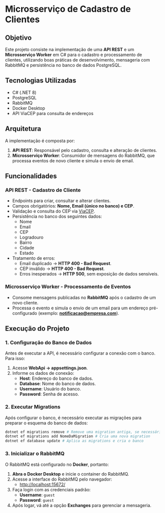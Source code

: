 # Microsserviço de Cadastro de Clientes

## Objetivo

Este projeto consiste na implementação de uma **API REST** e um **Microsserviço Worker** em C# para o cadastro e processamento de clientes, utilizando boas práticas de desenvolvimento, mensageria com RabbitMQ e persistência no banco de dados PostgreSQL.

## Tecnologias Utilizadas

- C# (.NET 8)
- PostgreSQL
- RabbitMQ
- Docker Desktop
- API ViaCEP para consulta de endereços

## Arquitetura

A implementação é composta por:

1. **API REST**: Responsável pelo cadastro, consulta e alteração de clientes.
2. **Microsserviço Worker**: Consumidor de mensagens do RabbitMQ, que processa eventos de novo cliente e simula o envio de email.

## Funcionalidades

### API REST - Cadastro de Cliente
- Endpoints para criar, consultar e alterar clientes.
- Campos obrigatórios: **Nome, Email (único no banco) e CEP**.
- Validação e consulta do CEP via [ViaCEP](https://viacep.com.br/ws/{cep}/json/).
- Persistência no banco dos seguintes dados:
  - Nome
  - Email
  - CEP
  - Logradouro
  - Bairro
  - Cidade
  - Estado
- Tratamento de erros:
  - Email duplicado → **HTTP 400 - Bad Request**.
  - CEP inválido → **HTTP 400 - Bad Request**.
  - Erros inesperados → **HTTP 500**, sem exposição de dados sensíveis.

### Microsserviço Worker - Processamento de Eventos
- Consome mensagens publicadas no **RabbitMQ** após o cadastro de um novo cliente.
- Processa o evento e simula o envio de um email para um endereço pré-configurado (exemplo: **notificacao@empresa.com**).

## Execução do Projeto

### 1. Configuração do Banco de Dados
Antes de executar a API, é necessário configurar a conexão com o banco. Para isso:

1. Acesse **WebApi → appsettings.json**.
2. Informe os dados de conexão:
   - **Host**: Endereço do banco de dados.
   - **Database**: Nome do banco de dados.
   - **Username**: Usuário do banco.
   - **Password**: Senha de acesso.

### 2. Executar Migrations
Após configurar o banco, é necessário executar as migrações para preparar o esquema do banco de dados:

```sh
dotnet ef migrations remove # Remove uma migration antiga, se necessário
dotnet ef migrations add NomeDaMigration # Cria uma nova migration
dotnet ef database update # Aplica as migrations e cria o banco
```

### 3. Inicializar o RabbitMQ
O RabbitMQ está configurado no **Docker**, portanto:

1. **Abra o Docker Desktop** e inicie o container do RabbitMQ.
2. Acesse a interface do RabbitMQ pelo navegador:
   - [http://localhost:15672/](http://localhost:15672/)
3. Faça login com as credenciais padrão:
   - **Username**: `guest`
   - **Password**: `guest`
4. Após logar, vá até a opção **Exchanges** para gerenciar a mensageria.
